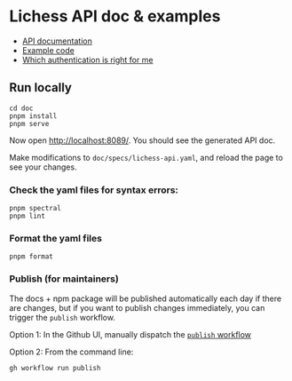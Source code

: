 # Lichess API doc & examples

- [API documentation](https://lichess.org/api)
- [Example code](https://github.com/lichess-org/api/tree/master/example/)
- [Which authentication is right for me](https://github.com/lichess-org/api/tree/master/example/README.md)

## Run locally

```shell
cd doc
pnpm install
pnpm serve
```

Now open <http://localhost:8089/>. You should see the generated API doc.

Make modifications to `doc/specs/lichess-api.yaml`, and reload the page to see your changes.

### Check the yaml files for syntax errors:

```shell
pnpm spectral
pnpm lint
```

### Format the yaml files

```shell
pnpm format
```

### Publish (for maintainers)

The docs + npm package will be published automatically each day if there are changes, but if you want to publish changes immediately, you can trigger the `publish` workflow.

Option 1: In the Github UI, manually dispatch the [`publish` workflow](https://github.com/lichess-org/api/actions/workflows/publish.yml)

Option 2: From the command line:

```shell
gh workflow run publish
```

